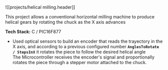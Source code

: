 ![[projects/helical milling.header]]

  This project allows a conventional horizontal milling machine to produce helical gears by rotating the chuck as the X axis advances

  **Tech Stack:** C / PIC16F877

<!-- - Designed, built and developed the electronic system. -->
- Used optical sensors to build an encoder that reads the trayectory in the X axis, and according to a previous configured number **`AnglesToRotate / StepsInX`** it rotates the piece to follow the desired helical angle\
  The Microcontroller receives the encoder's signal and proportionally rotates the piece through a stepper motor attached to the chuck.